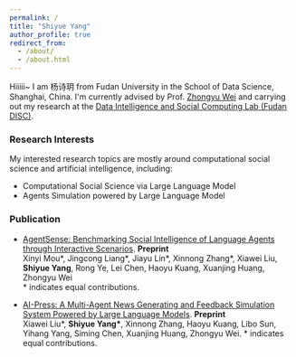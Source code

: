 ```yaml
---
permalink: /
title: "Shiyue Yang"
author_profile: true
redirect_from: 
  - /about/
  - /about.html
---
```


Hiiiii~ I am 杨诗玥 from Fudan University in the School of Data Science, Shanghai, China. 
I'm currently advised by Prof. [Zhongyu Wei](http://www.fudan-disc.com/people/zywei) and carrying out my research at the [Data Intelligence and Social Computing Lab (Fudan DISC)](http://www.fudan-disc.com/).



### Research Interests

My interested research topics are mostly around computational social science and artificial intelligence, including:
- Computational Social Science via Large Language Model
- Agents Simulation powered by Large Language Model



### Publication
- [AgentSense: Benchmarking Social Intelligence of Language Agents through Interactive Scenarios](https://arxiv.org/abs/2410.19346). **Preprint**  
  Xinyi Mou\*, Jingcong Liang\*, Jiayu Lin\*, Xinnong Zhang\*, Xiawei Liu, **Shiyue Yang**, Rong Ye, Lei Chen, Haoyu Kuang, Xuanjing Huang, Zhongyu Wei  
  \* indicates equal contributions.
  
- [AI-Press: A Multi-Agent News Generating and Feedback Simulation System Powered by Large Language Models](https://arxiv.org/abs/2410.07561). **Preprint**  
Xiawei Liu\*, **Shiyue Yang\***, Xinnong Zhang, Haoyu Kuang, Libo Sun, Yihang Yang, Siming Chen, Xuanjing Huang, Zhongyu Wei.
\* indicates equal contributions.



